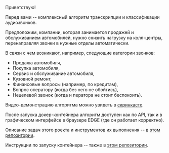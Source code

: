 Приветствую!

Перед вами -- комплексный алгоритм транскрипции и классификации аудиозвонков.

Предположим,  компании, которая занимается продажей и обслуживанием автомобилей, нужно снизить нагрузку на колл-центры, перенаправляя звонки в нужные отделы автоматически.

В связи с чем возникают, например, следующие категории звонков:
* Продажа автомобиля,
* Покупка автомобиля,
* Сервис и обслуживание автомобиля,
* Кузовной ремонт,
* Финансовые вопросы (например, по кредитам),
* Вопрос оператору (когда без него не обойтись),
* Нецелевой звонок (когда и ператора не стоит беспокоить).


Видео-демонстрацию алгоритма можно увидеть в [скринкасте](https://dzen.ru/video/watch/684efc3bca1db06f075aac9c?share_to=link).

После запуска докер-контейнера алгоритм доступен как по API, так и в графическом интерфейсе в браузере EDGE (где он работает корректно). 

Описание задач этого роекта и инструментов их выполнения -- в [этом репозитории](https://github.com/gravek/my_projects/blob/main/agcalls/Задачи%20по%20автоматизации%20обработке%20звонков.md).

Инструкции по запуску контейнера -- также в [этом репозитории](https://github.com/gravek/my_projects/blob/main/agcalls/Краткая%20документация-инструкция%20по%20запуску%20демо-контейнера%20и%20API.md).




